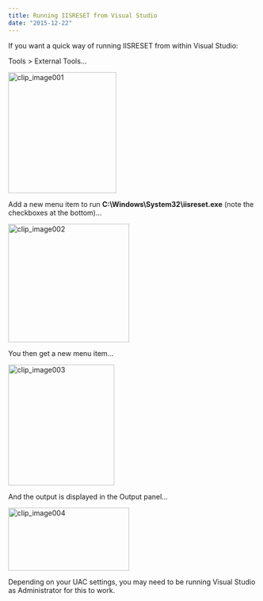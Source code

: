 ```yaml
---
title: Running IISRESET from Visual Studio
date: "2015-12-22"
---
```

If you want a quick way of running IISRESET from within Visual Studio: 

Tools > External Tools… 

[<img title="clip_image001" style="border-top: 0px; border-right: 0px; background-image: none; border-bottom: 0px; padding-top: 0px; padding-left: 0px; border-left: 0px; margin: 0px; display: inline; padding-right: 0px" border="0" alt="clip_image001" src="https://www.tjrobinson.net/wp-content/uploads/2015/12/clip_image001_thumb.png" width="218" height="244" />](https://www.tjrobinson.net/wp-content/uploads/2015/12/clip_image001.png) 

Add a new menu item to run **C:\Windows\System32\iisreset.exe** (note the checkboxes at the bottom)… 

[<img title="clip_image002" style="border-top: 0px; border-right: 0px; background-image: none; border-bottom: 0px; padding-top: 0px; padding-left: 0px; border-left: 0px; margin: 0px; display: inline; padding-right: 0px" border="0" alt="clip_image002" src="https://www.tjrobinson.net/wp-content/uploads/2015/12/clip_image002_thumb.png" width="244" height="239" />](https://www.tjrobinson.net/wp-content/uploads/2015/12/clip_image002.png) 

You then get a new menu item… 

[<img title="clip_image003" style="border-top: 0px; border-right: 0px; background-image: none; border-bottom: 0px; padding-top: 0px; padding-left: 0px; border-left: 0px; margin: 0px; display: inline; padding-right: 0px" border="0" alt="clip_image003" src="https://www.tjrobinson.net/wp-content/uploads/2015/12/clip_image003_thumb.png" width="214" height="244" />](https://www.tjrobinson.net/wp-content/uploads/2015/12/clip_image003.png) 

And the output is displayed in the Output panel… 

[<img title="clip_image004" style="border-top: 0px; border-right: 0px; background-image: none; border-bottom: 0px; padding-top: 0px; padding-left: 0px; border-left: 0px; display: inline; padding-right: 0px" border="0" alt="clip_image004" src="https://www.tjrobinson.net/wp-content/uploads/2015/12/clip_image004_thumb.png" width="244" height="127" />](https://www.tjrobinson.net/wp-content/uploads/2015/12/clip_image004.png) 

Depending on your UAC settings, you may need to be running Visual Studio as Administrator for this to work.